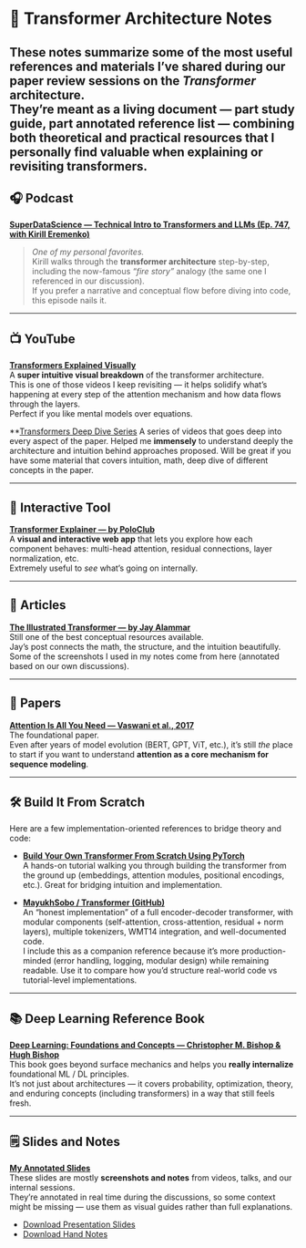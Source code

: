 # 🧠 Transformer Architecture Notes

These notes summarize some of the most **useful references and materials** I’ve shared during our paper review sessions on the *Transformer* architecture.  
They’re meant as a **living document** — part study guide, part annotated reference list — combining both theoretical and practical resources that I personally find valuable when explaining or revisiting transformers.
---

## 🎧 Podcast

**[SuperDataScience — Technical Intro to Transformers and LLMs (Ep. 747, with Kirill Eremenko)](https://www.superdatascience.com/podcast/sds-747-technical-intro-to-transformers-and-llms-with-kirill-eremenko)**  
> *One of my personal favorites.*  
Kirill walks through the **transformer architecture** step-by-step, including the now-famous *“fire story”* analogy (the same one I referenced in our discussion).  
If you prefer a narrative and conceptual flow before diving into code, this episode nails it.

---

## 📺 YouTube

**[Transformers Explained Visually](https://www.youtube.com/watch?v=eMlx5fFNoYc&t=217s)**  
A **super intuitive visual breakdown** of the transformer architecture.  
This is one of those videos I keep revisiting — it helps solidify what’s happening at every step of the attention mechanism and how data flows through the layers.  
Perfect if you like mental models over equations.

**[Transformers Deep Dive Series](https://youtu.be/lRylkiFdUdk)
A series of videos that goes deep into every aspect of the paper. Helped me **immensely** to understand deeply the architecture and intuition behind approaches proposed.
Will be great if you have some material that covers intuition, math, deep dive of different concepts in the paper.

---

## 🧩 Interactive Tool

**[Transformer Explainer — by PoloClub](https://poloclub.github.io/transformer-explainer/)**  
A **visual and interactive web app** that lets you explore how each component behaves: multi-head attention, residual connections, layer normalization, etc.  
Extremely useful to *see* what’s going on internally.

---

## 📘 Articles

**[The Illustrated Transformer — by Jay Alammar](https://jalammar.github.io/illustrated-transformer/)**  
Still one of the best conceptual resources available.  
Jay’s post connects the math, the structure, and the intuition beautifully.  
Some of the screenshots I used in my notes come from here (annotated based on our own discussions).

---

## 📄 Papers

**[Attention Is All You Need — Vaswani et al., 2017](https://arxiv.org/pdf/1706.03762)**  
The foundational paper.  
Even after years of model evolution (BERT, GPT, ViT, etc.), it’s still *the* place to start if you want to understand **attention as a core mechanism for sequence modeling**.

---

## 🛠️ Build It From Scratch

Here are a few implementation-oriented references to bridge theory and code:

- **[Build Your Own Transformer From Scratch Using PyTorch](https://medium.com/data-science/build-your-own-transformer-from-scratch-using-pytorch-84c850470dcb)**  
  A hands-on tutorial walking you through building the transformer from the ground up (embeddings, attention modules, positional encodings, etc.). Great for bridging intuition and implementation.

- **[MayukhSobo / Transformer (GitHub)](https://github.com/MayukhSobo/Transformer)**  
  An “honest implementation” of a full encoder-decoder transformer, with modular components (self-attention, cross-attention, residual + norm layers), multiple tokenizers, WMT14 integration, and well-documented code.  
  I include this as a companion reference because it’s more production-minded (error handling, logging, modular design) while remaining readable. Use it to compare how you’d structure real-world code vs tutorial-level implementations.

---

## 📚 Deep Learning Reference Book

**[Deep Learning: Foundations and Concepts — Christopher M. Bishop & Hugh Bishop](https://www.bishopbook.com/)**  
This book goes beyond surface mechanics and helps you **really internalize** foundational ML / DL principles.  
It’s not just about architectures — it covers probability, optimization, theory, and enduring concepts (including transformers) in a way that still feels fresh.  


---

## 🗒️ Slides and Notes

[**My Annotated Slides**](#)  
These slides are mostly **screenshots and notes** from videos, talks, and our internal sessions.  
They’re annotated in real time during the discussions, so some context might be missing — use them as visual guides rather than full explanations.

- [Download Presentation Slides](./docs/AttentionNotes.pptx)
- [Download Hand Notes](./docs/AttentionNotes.pdf)